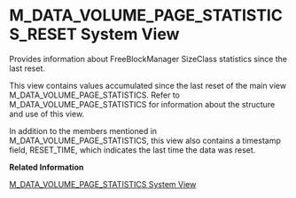 <!-- loio20add39675191014a479fcde9de7b196 -->

# M\_DATA\_VOLUME\_PAGE\_STATISTICS\_RESET System View

Provides information about FreeBlockManager SizeClass statistics since the last reset.



This view contains values accumulated since the last reset of the main view M\_DATA\_VOLUME\_PAGE\_STATISTICS. Refer to M\_DATA\_VOLUME\_PAGE\_STATISTICS for information about the structure and use of this view.

In addition to the members mentioned in M\_DATA\_VOLUME\_PAGE\_STATISTICS, this view also contains a timestamp field, RESET\_TIME, which indicates the last time the data was reset.

**Related Information**  


[M\_DATA\_VOLUME\_PAGE\_STATISTICS System View](m-data-volume-page-statistics-system-view-20adabc.md "Provides page usage statistics on data volumes.")

